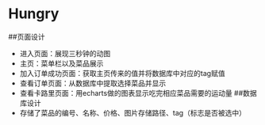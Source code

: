# Hungry
##页面设计
* 进入页面：展现三秒钟的动图
* 主页：菜单栏以及菜品展示
* 加入订单成功页面：获取主页传来的值并将数据库中对应的tag赋值
* 查看订单页面：从数据库中提取选择菜品并显示
* 查看卡路里页面：用echarts做的图表显示吃完相应菜品需要的运动量
##数据库设计
* 存储了菜品的编号、名称、价格、图片存储路径、tag（标志是否被选中）
